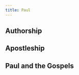 ```yaml
---
title: Paul
---
```


<RedTitleBar
  title="Writings of Paul"
/>

## Authorship

## Apostleship

## Paul and the Gospels